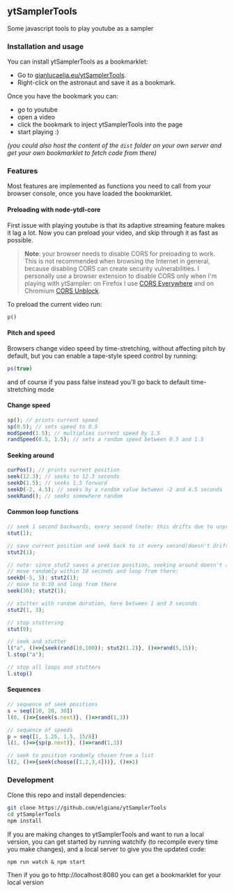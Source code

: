 ## ytSamplerTools
Some javascript tools to play youtube as a sampler

### Installation and usage
You can install ytSamplerTools as a bookmarklet:
- Go to [gianlucaelia.eu/ytSamplerTools](https://gianlucaelia.eu/ytSamplerTools).
- Right-click on the astronaut and save it as a bookmark.

Once you have the bookmark you can:
- go to youtube
- open a video
- click the bookmark to inject ytSamplerTools into the page
- start playing :)

_(you could also host the content of the `dist` folder on your own server and get your own bookmarklet to fetch code from there)_

### Features
Most features are implemented as functions you need to call from your browser console, once you have loaded the bookmarklet.

#### Preloading with node-ytdl-core

First issue with playing youtube is that its adaptive streaming feature makes it lag a lot. Now you can preload your video, and skip through it as fast as possible.

> **Note**: your browser needs to disable CORS for preloading to work. This is not recommended when browsing the Internet in general, because disabling CORS can create security vulnerabilities. I personally use a browser extension to disable CORS only when I'm playing with ytSampler: on Firefox I use [CORS Everywhere](https://addons.mozilla.org/en-US/firefox/addon/cors-everywhere/) and on Chromium [CORS Unblock](https://chrome.google.com/webstore/detail/cors-unblock/lfhmikememgdcahcdlaciloancbhjino).

To preload the current video run:
```javascript
p()
```

#### Pitch and speed
Browsers change video speed by time-stretching, without affecting pitch by default, but you can enable a tape-style speed control by running:
```javascript
ps(true)
```
and of course if you pass false instead you'll go back to default time-stretching mode

#### Change speed
```javascript
sp(); // prints current speed
sp(0.5); // sets speed to 0.5
modSpeed(1.5); // multiplies current speed by 1.5
randSpeed(0.5, 1.5); // sets a random speed between 0.5 and 1.5
```

#### Seeking around
```javascript
curPos(); // prints current position
seek(12.3); // seeks to 12.3 seconds
seekD(1.5); // seeks 1.5 forward
seekD(-2, 4.5); // seeks by a random value between -2 and 4.5 seconds
seekRand(); // seeks somewhere random
```

#### Common loop functions
```javascript
// seek 1 second backwards, every second (note: this drifts due to unprecise timing)
stut(1);

// save current position and seek back to it every second(doesn't drift, can still be unprecise with loop length though)
stut2(1);

// note: since stut2 saves a precise position, seeking around doesn't affect its start point. To change position and loop from there you need to reset stut2.
// move randomly within 10 seconds and loop from there:
seekD(-5, 5); stut2(1);
// move to 0:30 and loop from there
seek(30); stut2(1);

// stutter with random duration, here between 1 and 3 seconds
stut2(1, 3);

// stop stuttering
stut(0);

// seek and stutter
l("a", ()=>{seek(rand(10,100)); stut2(1.2)}, ()=>rand(5,15));
l.stop("a");

// stop all loops and stutters
l.stop()
```

#### Sequences
```javascript
// sequence of seek positions
s = seq([10, 20, 30])
l(0, ()=>{seek(s.next)}, ()=>rand(1,3))

// sequence of speeds
p = seq([1, 1.25, 1.5, 15/8])
l(1, ()=>{sp(p.next)}, ()=>rand(1,3))

// seek to position randomly chosen from a list
l(2, ()=>{seek(choose([1,2,3,4]))}, ()=>1)
```

### Development
Clone this repo and install dependencies:

```bash
git clone https://github.com/elgiano/ytSamplerTools
cd ytSamplerTools
npm install
```
If you are making changes to ytSamplerTools and want to run a local version, you can get started by running watchify (to recompile every time you make changes), and a local server to give you the updated code:
```
npm run watch & npm start
```
Then if you go to http://localhost:8080 you can get a bookmarklet for your local version
